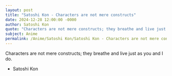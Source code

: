 ```yaml
---
layout: post
title: "Satoshi Kon - Characters are not mere constructs"
date: 2024-12-28 12:00:00 -0000
author: Satoshi Kon
quote: "Characters are not mere constructs; they breathe and live just as you and I do."
subject: Anime
permalink: /Anime/Satoshi Kon/Satoshi Kon - Characters are not mere constructs
---
```


Characters are not mere constructs; they breathe and live just as you and I do.

- Satoshi Kon
